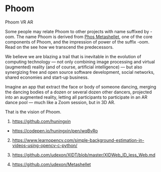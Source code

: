# Phoom
Phoom VR AR

Some people may relate Phoom to other projects with name suffixed by -oom. The name Phoom is derived from [Phos Metashellet](https://github.com/udexon/Metashellet), one of the core components of Phoom, and the impression of power of the suffix -oom. Read on the see how we transcend the predecessors.

We believe we are blazing a trail that is inevitable in the evolution of computing technology &mdash; not only combining image processing and virtual (augmented) reality (and of course, artificial intelligence) &mdash; but also synergizing free and open source software development, social networks, shared economies and start-up business.

Imagine an app that extract the face or body of someone dancing, merging the dancing bodies of a dozen or several dozen other dancers, projected into an augmented reality, letting all participants to participate in an AR dance pool &mdash; much like a Zoom session, but in 3D AR.

That is the vision of Phoom.

1. https://github.com/huningxin
- https://codepen.io/huningxin/pen/wqBvRo

2. https://www.learnopencv.com/simple-background-estimation-in-videos-using-opencv-c-python/

3. https://github.com/udexon/XIDT/blob/master/XIDWeb_ID_less_Web.md

4. https://github.com/udexon/Metashellet

